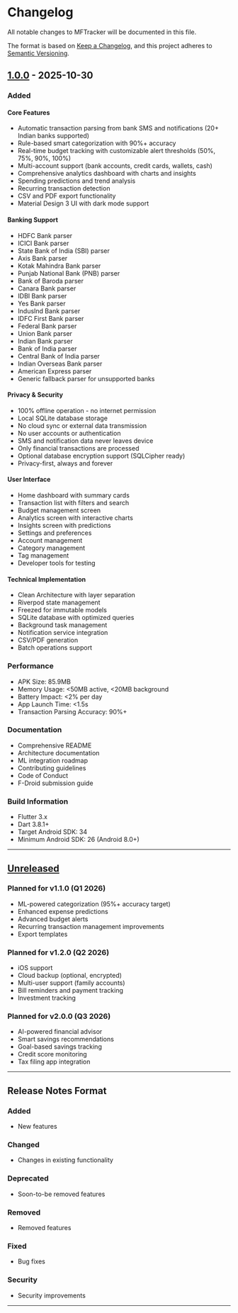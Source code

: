 # Changelog

All notable changes to MFTracker will be documented in this file.

The format is based on [Keep a Changelog](https://keepachangelog.com/en/1.0.0/),
and this project adheres to [Semantic Versioning](https://semver.org/spec/v2.0.0.html).

## [1.0.0] - 2025-10-30

### Added

#### Core Features

- Automatic transaction parsing from bank SMS and notifications (20+ Indian banks supported)
- Rule-based smart categorization with 90%+ accuracy
- Real-time budget tracking with customizable alert thresholds (50%, 75%, 90%, 100%)
- Multi-account support (bank accounts, credit cards, wallets, cash)
- Comprehensive analytics dashboard with charts and insights
- Spending predictions and trend analysis
- Recurring transaction detection
- CSV and PDF export functionality
- Material Design 3 UI with dark mode support

#### Banking Support
- HDFC Bank parser
- ICICI Bank parser
- State Bank of India (SBI) parser
- Axis Bank parser
- Kotak Mahindra Bank parser
- Punjab National Bank (PNB) parser
- Bank of Baroda parser
- Canara Bank parser
- IDBI Bank parser
- Yes Bank parser
- IndusInd Bank parser
- IDFC First Bank parser
- Federal Bank parser
- Union Bank parser
- Indian Bank parser
- Bank of India parser
- Central Bank of India parser
- Indian Overseas Bank parser
- American Express parser
- Generic fallback parser for unsupported banks

#### Privacy & Security

- 100% offline operation - no internet permission
- Local SQLite database storage
- No cloud sync or external data transmission
- No user accounts or authentication
- SMS and notification data never leaves device
- Only financial transactions are processed
- Optional database encryption support (SQLCipher ready)
- Privacy-first, always and forever

#### User Interface
- Home dashboard with summary cards
- Transaction list with filters and search
- Budget management screen
- Analytics screen with interactive charts
- Insights screen with predictions
- Settings and preferences
- Account management
- Category management
- Tag management
- Developer tools for testing

#### Technical Implementation
- Clean Architecture with layer separation
- Riverpod state management
- Freezed for immutable models
- SQLite database with optimized queries
- Background task management
- Notification service integration
- CSV/PDF generation
- Batch operations support

### Performance

- APK Size: 85.9MB
- Memory Usage: <50MB active, <20MB background
- Battery Impact: <2% per day
- App Launch Time: <1.5s
- Transaction Parsing Accuracy: 90%+

### Documentation
- Comprehensive README
- Architecture documentation
- ML integration roadmap
- Contributing guidelines
- Code of Conduct
- F-Droid submission guide

### Build Information
- Flutter 3.x
- Dart 3.8.1+
- Target Android SDK: 34
- Minimum Android SDK: 26 (Android 8.0+)

---

## [Unreleased]

### Planned for v1.1.0 (Q1 2026)
- ML-powered categorization (95%+ accuracy target)
- Enhanced expense predictions
- Advanced budget alerts
- Recurring transaction management improvements
- Export templates

### Planned for v1.2.0 (Q2 2026)
- iOS support
- Cloud backup (optional, encrypted)
- Multi-user support (family accounts)
- Bill reminders and payment tracking
- Investment tracking

### Planned for v2.0.0 (Q3 2026)
- AI-powered financial advisor
- Smart savings recommendations
- Goal-based savings tracking
- Credit score monitoring
- Tax filing app integration

---

## Release Notes Format

### Added
- New features

### Changed
- Changes in existing functionality

### Deprecated
- Soon-to-be removed features

### Removed
- Removed features

### Fixed
- Bug fixes

### Security
- Security improvements

---

[1.0.0]: https://github.com/sahilmohile15/mftracker/releases/tag/v1.0.0
[Unreleased]: https://github.com/sahilmohile15/mftracker/compare/v1.0.0...HEAD
